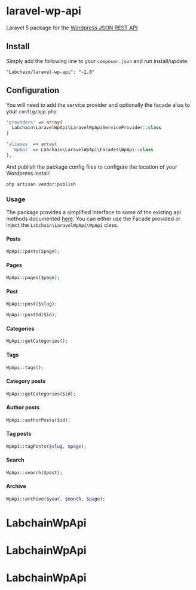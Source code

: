 # laravel-wp-api



Laravel 5 package for the [Wordpress JSON REST API](https://github.com/WP-API/WP-API)

## Install

Simply add the following line to your `composer.json` and run install/update:

    "Labchain/laravel-wp-api": "~1.0"

## Configuration

You will need to add the service provider and optionally the facade alias to your `config/app.php`:

```php
'providers' => array(
  Labchain\LaravelWpApi\LaravelWpApiServiceProvider::class
)

'aliases' => array(
  'WpApi' => Labchain\LaravelWpApi\Facades\WpApi::class
),
```

And publish the package config files to configure the location of your Wordpress install:

    php artisan vendor:publish

### Usage

The package provides a simplified interface to some of the existing api methods documented [here](http://wp-api.org/).
You can either use the Facade provided or inject the `Labchain\LaravelWpApi\WpApi` class.

#### Posts
```php
WpApi::posts($page);

```

#### Pages
```php
WpApi::pages($page);

```

#### Post
```php
WpApi::post($slug);

```

```php
WpApi::postId($id);

```

#### Categories
```php
WpApi::getCategories();

```

#### Tags
```php
WpApi::tags();

```

#### Category posts
```php
WpApi::getCategories($id);

```

#### Author posts
```php
WpApi::authorPosts($id);

```

#### Tag posts
```php
WpApi::tagPosts($slug, $page);

```

#### Search
```php
WpApi::search($post);

```

#### Archive
```php
WpApi::archive($year, $month, $page);

```
# LabchainWpApi
# LabchainWpApi
# LabchainWpApi
